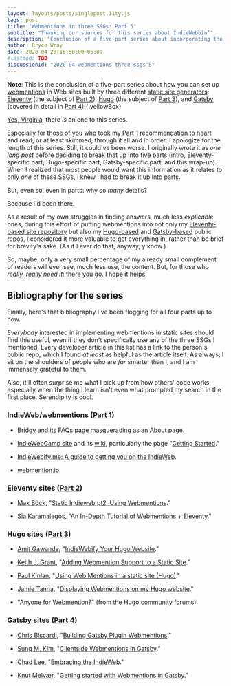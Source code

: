 ```yaml
---
layout: layouts/posts/singlepost.11ty.js
tags: post
title: "Webmentions in three SSGs: Part 5"
subtitle: "Thanking our sources for this series about IndieWebbin’"
description: "Conclusion of a five-part series about incorporating the IndieWeb into three different static site generators (SSGs)."
author: Bryce Wray
date: 2020-04-28T16:50:00-05:00
#lastmod: TBD
discussionId: "2020-04-webmentions-three-ssgs-5"
---
```


**Note**: This is the conclusion of a five-part series about how you can set up [webmentions](https://indieweb.org/Webmention) in Web sites built by three different [static site generators](https://staticgen.com): [Eleventy](https://11ty.dev) (the subject of [Part 2](/posts/2020/04/webmentions-three-ssgs-2)), [Hugo](https://gohugo.io) (the subject of [Part 3](/posts/2020/04/webmentions-three-ssgs-3)), and [Gatsby](https://gatsbyjs.org) (covered in detail in [Part 4](/posts/2020/04/webmentions-three-ssgs-4)).{.yellowBox}

[Yes, Virginia](https://en.wikipedia.org/wiki/Yes,_Virginia,_there_is_a_Santa_Claus), there *is* an end to this series.

Especially for those of you who took my [Part 1](/posts/2020/04/webmentions-three-ssgs-1) recommendation to heart and read, or at least skimmed, through it all and in order: I apologize for the length of this series. Still, it could've been worse. I originally wrote it as *one long post* before deciding to break that up into five parts (intro, Eleventy-specific part, Hugo-specific part, Gatsby-specific part, and this wrap-up). When I realized that most people would want this information as it relates to only *one* of these SSGs, I knew I had to break it up into parts.

But, even so, even in parts: why so *many* details?

Because I'd been there.

As a result of my own struggles in finding answers, much less *explicable* ones, during this effort of putting webmentions into not only my [Eleventy-based site repository](https://github.com/brycewray/eleventy_bundler) but also my [Hugo-based](https://github.com/brycewray/hugo_site_css-grid) and [Gatsby-based](https://github.com/brycewray/gatsby_site_css-grid) public repos, I considered it more valuable to get everything in, rather than be brief for brevity's sake. (As if I ever do that, anyway, y'know.)

So, maybe, only a very small percentage of my already small complement of readers will ever see, much less use, the content. But, for those who *really, really need it*: there you go. I hope it helps.


## Bibliography for the series

Finally, here's that bibliography I've been flogging for all four parts up to now.

*Everybody* interested in implementing webmentions in static sites should find this useful, even if they don't specifically use any of the three SSGs I mentioned. Every developer article in this list has a link to the person's public repo, which I found *at least* as helpful as the article itself. As always, I sit on the shoulders of people who are *far* smarter than I, and I am immensely grateful to them.

Also, it'll often surprise me what I pick up from how others' code works, especially when the thing I learn isn't even what prompted my search in the first place. Serendipity is cool.

### IndieWeb/webmentions ([Part 1](/posts/2020/04/webmentions-three-ssgs-1))

- [Bridgy](https://brid.gy) and its [FAQs page masquerading as an About page](https://brid.gy/about).

- [IndieWebCamp site](https://indieweb.org) and its [wiki](https://indieweb.org/IndieWeb), particularly the page "[Getting Started](https://indieweb.org/Getting_Started)."

- [IndieWebify.me: A guide to getting you on the IndieWeb](https://indiewebify.me).

- [webmention.io](https://webmention.io).

### Eleventy sites ([Part 2](/posts/2020/04/webmentions-three-ssgs-2))

- [Max Böck](https://mxb.dev), "[Static Indieweb pt2: Using Webmentions](https://mxb.dev/blog/using-webmentions-on-static-sites/)."

- [Sia Karamalegos](https://sia.codes), "[An In-Depth Tutorial of Webmentions + Eleventy](https://sia.codes/posts/webmentions-eleventy-in-depth/)."

### Hugo sites ([Part 3](/posts/2020/04/webmentions-three-ssgs-3))

- [Amit Gawande](https://www.amitgawande.com), "[IndieWebify Your Hugo Website](https://www.amitgawande.com/indiewebify-hugo-website/)."

- [Keith J. Grant](https://keithjgrant.com), "[Adding Webmention Support to a Static Site](https://keithjgrant.com/posts/2019/02/adding-webmention-support-to-a-static-site/)."

- [Paul Kinlan](https://paul.kinlan.me), "[Using Web Mentions in a static site (Hugo)](https://paul.kinlan.me/using-web-mentions-in-a-static-sitehugo/)."

- [Jamie Tanna](https://www.jvt.me), "[Displaying Webmentions on my Hugo website](https://www.jvt.me/posts/2019/03/18/displaying-webmentions/)."

- "[Anyone for Webmention?](https://discourse.gohugo.io/t/anyone-for-webmention/10411)" (from the [Hugo community forums](https://discourse.gohugo.io)).

### Gatsby sites ([Part 4](/posts/2020/04/webmentions-three-ssgs-4))

- [Chris Biscardi](https://www.christopherbiscardi.com), "[Building Gatsby Plugin Webmentions](https://www.christopherbiscardi.com/post/building-gatsby-plugin-webmentions)."

- [Sung M. Kim](https://sung.codes), "[Clientside Webmentions in Gatsby](https://sung.codes/blog/2020/02/17/clientside-webmentions-in-gatsby/)."

- [Chad Lee](https://www.chadly.net), "[Embracing the IndieWeb](https://www.chadly.net/embracing-the-indieweb/)."

- [Knut Melvær](https://www.knutmelvaer.no), "[Getting started with Webmentions in Gatsby](https://www.knutmelvaer.no/blog/2019/06/getting-started-with-webmentions-in-gatsby/)."